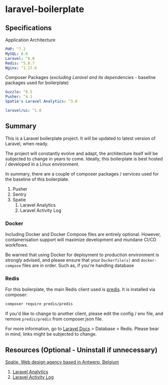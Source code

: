 # laravel-boilerplate

## Specifications
Application Architecture
```yaml
PHP: ^7.2 
MySQL: 8.0
Laravel: ^6.0
Redis: ^5.0.7
Nginx: ^1.17.6
```

Composer Packages (*excluding Laravel and its dependencies* - baseline packages used for boilerplate)
```yaml
Guzzle: ^6.5
Pusher: ^4.1
Spatie's Laravel Analytics: ^3.8
```

```yaml
laravel/ui: ^1.0
```

## Summary
This is a Laravel boilerplate project. It will be updated to latest version of Laravel, when ready.

The project will constantly evolve and adapt, the architecture itself will be subjected to change in years to come. Ideally, this boilerplate is best hosted / developed in a Linux environment.



In summary, there are a couple of composer packages / services used for the baseline of this boilerplate.
1. Pusher
2. Sentry
3. Spatie
    1. Laravel Analytics
    1. Laravel Activity Log

### Docker
Including Docker and Docker Compose files are entirely optional. However, containerisation support will maximize development and mundane CI/CD workflows.

Be warned that using Docker for deployment to production environment is strongly advised, and please ensure that your ``Dockerfile(s)`` and ``docker-compose`` files are in order. Such as, if you're handling database 

### Redis
For this boilerplate, the main Redis client used is [predis](https://github.com/nrk/predis). It is installed via composer:

```bash
composer require predis/predis
```

If you'd like to change to another client, please edit the config / env file, and remove ``predis/predis`` from composer.json file.

For more information, go to [Laravel Docs](https://laravel.com/docs) > Database > Redis. Please bear in mind, links might be subjected to change.

## Resources (Optional - Uninstall if unnecessary)
[Spatie, Web design agency based in Antwerp, Belgium](https://github.com/spatie)
1. [Laravel Analytics](https://github.com/spatie/laravel-analytics)
1. [Laravel Activity Log](https://github.com/spatie/laravel-activitylog)



